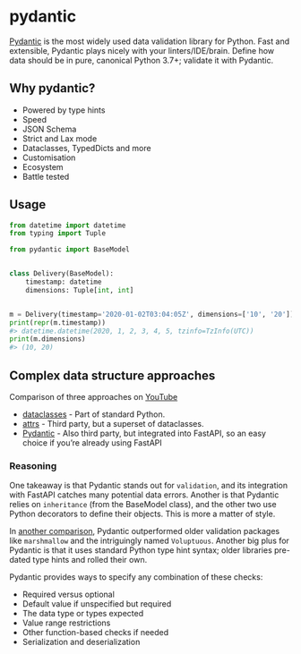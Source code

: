 # pydantic

[Pydantic](https://docs.pydantic.dev/latest/) is the most widely used data validation library for Python. Fast and extensible, Pydantic plays nicely with your linters/IDE/brain. Define how data should be in pure, canonical Python 3.7+; validate it with Pydantic.

## Why pydantic?

* Powered by type hints
* Speed
* JSON Schema
* Strict and Lax mode
* Dataclasses, TypedDicts and more
* Customisation
* Ecosystem
* Battle tested

## Usage

```python
from datetime import datetime
from typing import Tuple

from pydantic import BaseModel


class Delivery(BaseModel):
    timestamp: datetime
    dimensions: Tuple[int, int]


m = Delivery(timestamp='2020-01-02T03:04:05Z', dimensions=['10', '20'])
print(repr(m.timestamp))
#> datetime.datetime(2020, 1, 2, 3, 4, 5, tzinfo=TzInfo(UTC))
print(m.dimensions)
#> (10, 20)
```

## Complex data structure approaches

Comparison of three approaches on [YouTube](https://www.youtube.com/watch?v=zN4VCb0LbQI&ab_channel=ArjanCodes)

* [dataclasses](https://docs.python.org/3/library/dataclasses.html) - Part of standard Python.
* [attrs](https://www.attrs.org/en/stable/) - Third party, but a superset of dataclasses.
* [Pydantic](https://docs.pydantic.dev/) - Also third party, but integrated into FastAPI, so an easy choice if you’re already using FastAPI

### Reasoning

One takeaway is that Pydantic stands out for `validation`, and its integration with FastAPI catches many potential data errors. Another is that Pydantic relies on `inheritance` (from the BaseModel class), and the other two use Python decorators to define their objects. This is more a matter of style.

In [another comparison](https://dev.to/anirudhann/data-validation-libraries-analysis-comparison-using-python-31a4), Pydantic outperformed older validation packages like `marshmallow` and the intriguingly named `Voluptuous`. Another big plus for Pydantic is that it uses standard Python type hint syntax; older libraries pre-dated type hints and rolled their own.

Pydantic provides ways to specify any combination of these checks:

* Required versus optional
* Default value if unspecified but required
* The data type or types expected
* Value range restrictions
* Other function-based checks if needed
* Serialization and deserialization
